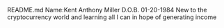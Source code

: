 README.md
Name:Kent Anthony Miller
D.O.B. 01-20-1984
New to the cryptocurrency world and learning
all I can in hope of generating income
